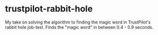 # trustpilot-rabbit-hole
My take on solving the algorithm to finding the magic word in TrustPilot's rabbit hole job-test. Finds the "magic word" in between 0.4 - 0.9 seconds.
